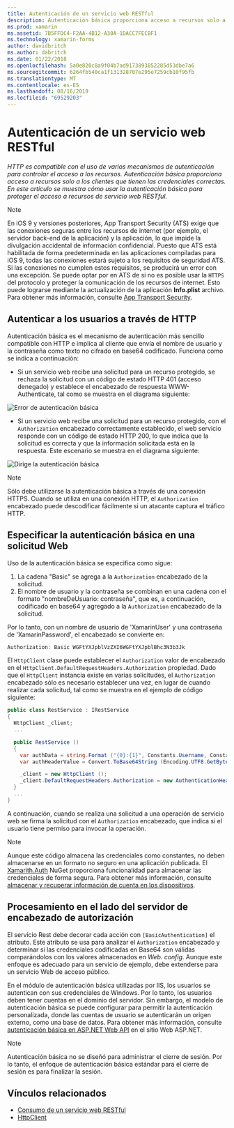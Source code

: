 ```yaml
---
title: Autenticación de un servicio web RESTful
description: Autenticación básica proporciona acceso a recursos solo a los clientes que tienen las credenciales correctas. En este artículo se explica cómo usar la autenticación básica para proteger el acceso a recursos de servicio web RESTful.
ms.prod: xamarin
ms.assetid: 7B5FFDC4-F2AA-4B12-A30A-1DACC7FECBF1
ms.technology: xamarin-forms
author: davidbritch
ms.author: dabritch
ms.date: 01/22/2018
ms.openlocfilehash: 5a0e820c8a9f04b7ad9173893852285d53dbe7a6
ms.sourcegitcommit: 6264fb540ca1f131328707e295e7259cb10f95fb
ms.translationtype: MT
ms.contentlocale: es-ES
ms.lasthandoff: 08/16/2019
ms.locfileid: "69529203"
---
```

# <a name="authenticate-a-restful-web-service"></a>Autenticación de un servicio web RESTful

_HTTP es compatible con el uso de varios mecanismos de autenticación para controlar el acceso a los recursos. Autenticación básica proporciona acceso a recursos solo a los clientes que tienen las credenciales correctas. En este artículo se muestra cómo usar la autenticación básica para proteger el acceso a recursos de servicio web RESTful._

> [!NOTE]
> En iOS 9 y versiones posteriores, App Transport Security (ATS) exige que las conexiones seguras entre los recursos de internet (por ejemplo, el servidor back-end de la aplicación) y la aplicación, lo que impide la divulgación accidental de información confidencial. Puesto que ATS está habilitada de forma predeterminada en las aplicaciones compiladas para iOS 9, todas las conexiones estará sujeto a los requisitos de seguridad ATS. Si las conexiones no cumplen estos requisitos, se producirá un error con una excepción.
> Se puede optar por en ATS de si no es posible usar la `HTTPS` del protocolo y proteger la comunicación de los recursos de internet. Esto puede lograrse mediante la actualización de la aplicación **Info.plist** archivo. Para obtener más información, consulte [App Transport Security](~/ios/app-fundamentals/ats.md).

## <a name="authenticating-users-over-http"></a>Autenticar a los usuarios a través de HTTP

Autenticación básica es el mecanismo de autenticación más sencillo compatible con HTTP e implica al cliente que envía el nombre de usuario y la contraseña como texto no cifrado en base64 codificado. Funciona como se indica a continuación:

- Si un servicio web recibe una solicitud para un recurso protegido, se rechaza la solicitud con un código de estado HTTP 401 (acceso denegado) y establece el encabezado de respuesta WWW-Authenticate, tal como se muestra en el diagrama siguiente:

![](rest-images/basic-authentication-fail.png "Error de autenticación básica")

- Si un servicio web recibe una solicitud para un recurso protegido, con el `Authorization` encabezado correctamente establecido, el web servicio responde con un código de estado HTTP 200, lo que indica que la solicitud es correcta y que la información solicitada está en la respuesta. Este escenario se muestra en el diagrama siguiente:

![](rest-images/basic-authentication-success.png "Dirige la autenticación básica")

> [!NOTE]
> Sólo debe utilizarse la autenticación básica a través de una conexión HTTPS. Cuando se utiliza en una conexión HTTP, el `Authorization` encabezado puede descodificar fácilmente si un atacante captura el tráfico HTTP.

## <a name="specifying-basic-authentication-in-a-web-request"></a>Especificar la autenticación básica en una solicitud Web

Uso de la autenticación básica se especifica como sigue:

1. La cadena "Basic" se agrega a la `Authorization` encabezado de la solicitud.
1. El nombre de usuario y la contraseña se combinan en una cadena con el formato "nombreDeUsuario: contraseña", que es, a continuación, codificado en base64 y agregado a la `Authorization` encabezado de la solicitud.

Por lo tanto, con un nombre de usuario de 'XamarinUser' y una contraseña de 'XamarinPassword', el encabezado se convierte en:

```csharp
Authorization: Basic WGFtYXJpblVzZXI6WGFtYXJpblBhc3N3b3Jk
```

El `HttpClient` clase puede establecer el `Authorization` valor de encabezado en el `HttpClient.DefaultRequestHeaders.Authorization` propiedad. Dado que el `HttpClient` instancia existe en varias solicitudes, el `Authorization` encabezado sólo es necesario establecer una vez, en lugar de cuando realizar cada solicitud, tal como se muestra en el ejemplo de código siguiente:

```csharp
public class RestService : IRestService
{
  HttpClient _client;
  ...

  public RestService ()
  {
    var authData = string.Format ("{0}:{1}", Constants.Username, Constants.Password);
    var authHeaderValue = Convert.ToBase64String (Encoding.UTF8.GetBytes (authData));

    _client = new HttpClient ();
    _client.DefaultRequestHeaders.Authorization = new AuthenticationHeaderValue ("Basic", authHeaderValue);
  }
  ...
}
```

A continuación, cuando se realiza una solicitud a una operación de servicio web se firma la solicitud con el `Authorization` encabezado, que indica si el usuario tiene permiso para invocar la operación.

> [!NOTE]
> Aunque este código almacena las credenciales como constantes, no deben almacenarse en un formato no seguro en una aplicación publicada. El [Xamarith.Auth](https://www.nuget.org/packages/Xamarin.Auth/) NuGet proporciona funcionalidad para almacenar las credenciales de forma segura. Para obtener más información, consulte [almacenar y recuperar información de cuenta en los dispositivos](~/xamarin-forms/data-cloud/authentication/oauth.md).

## <a name="processing-the-authorization-header-server-side"></a>Procesamiento en el lado del servidor de encabezado de autorización

El servicio Rest debe decorar cada acción con `[BasicAuthentication]` el atributo. Este atributo se usa para analizar el `Authorization` encabezado y determinar si las credenciales codificadas en Base64 son válidas comparándolos con los valores almacenados en *Web. config*. Aunque este enfoque es adecuado para un servicio de ejemplo, debe extenderse para un servicio Web de acceso público.

En el módulo de autenticación básica utilizadas por IIS, los usuarios se autentican con sus credenciales de Windows. Por lo tanto, los usuarios deben tener cuentas en el dominio del servidor. Sin embargo, el modelo de autenticación básica se puede configurar para permitir la autenticación personalizada, donde las cuentas de usuario se autenticarán un origen externo, como una base de datos. Para obtener más información, consulte [autenticación básica en ASP.NET Web API](http://www.asp.net/web-api/overview/security/basic-authentication) en el sitio Web ASP.NET.

> [!NOTE]
> Autenticación básica no se diseñó para administrar el cierre de sesión. Por lo tanto, el enfoque de autenticación básica estándar para el cierre de sesión es para finalizar la sesión.

## <a name="related-links"></a>Vínculos relacionados

- [Consumo de un servicio web RESTful](~/xamarin-forms/data-cloud/web-services/rest.md)
- [HttpClient](https://msdn.microsoft.com/library/system.net.http.httpclient(v=vs.110).aspx)
